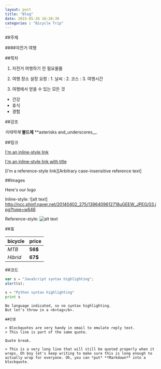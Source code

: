 ```yaml
---
layout: post
title: "Blog"
date: 2015-05-26 16:20:39
categories : "Bicycle Trip"
---
```


##주제

####자전거 여행

##목차

1. 자전거 여행하기 전 필요물품

2. 여행 장소 설정 요령
 : 1. 날씨
 : 2. 코스
 : 3. 여행시간

3. 여행에서 얻을 수 있는 모든 것
 * 건강
 * 휴식
 * 경험

##강조

*이태릭체* 
**볼드체**
**asterisks and_underscores__.

##링크

[I'm an inline-style link](http://www.google.com)

[I'm an inline-style link with title](http://www.naver.com "Naver's Homepage")

[I'm a reference-style link][Arbitrary case-insensitive reference text]

##Images

Here's our logo

Inline-style:
![alt text] http://ncc.phinf.naver.net/20140402_275/1396409612718uGEEW_JPEG/03.jpg?type=w646

Reference-style:
![alt text][logo]

[logo]: http://ncc.phinf.naver.net/20140402_275/1396409612718uGEEW_JPEG/03.jpg?type=w646

##표

bicycle | price
---|---
*MTB* | **56$**
*Hibrid* | **67$**

##코드

```javascript
var s = "JavaScript syntax highlighting";
alert(s);
```

```python
s = "Python syntax highlighting"
print s
```

```
No language indicated, so no syntax highlighting.
But let's throw in a <b>tag</b>.

##인용

> Blockquotes are very handy in email to emulate reply text.
> This line is part of the same quote.

Quote break.

> This is a very long line that will still be quoted properly when it wraps. Oh boy let's keep writing to make sure this is long enough to actually wrap for everyone. Oh, you can *put* **Markdown** into a blockquote.


